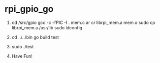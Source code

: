 # rpi_gpio_go
1. cd /src/gpio
   gcc -c -fPIC -I . mem.c
   ar cr librpi_mem.a mem.o
   sudo cp librpi_mem.a /usr/lib
   sudo ldconfig

2. cd ../../bin
   go build test

3. sudo ./test

4. Have Fun!
